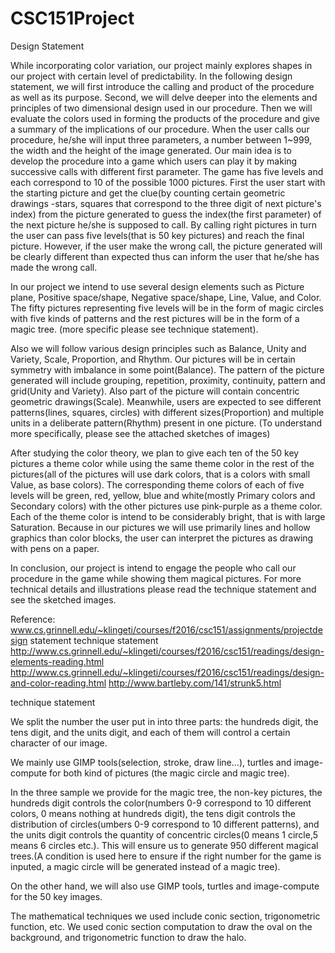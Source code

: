 # CSC151Project
Design Statement

While incorporating color variation, our project mainly explores shapes in our project with certain level of predictability.
In the following design statement, we will first introduce the calling and product of the procedure as well as its purpose. 
Second, we will delve deeper into the elements and principles of two dimensional design used in our procedure. Then we will
evaluate the colors used in forming the products of the procedure and give a summary of the implications of our procedure.
When the user calls our procedure, he/she will input three parameters, a number between 1~999, the width and the height of
the image generated. Our main idea is to develop the procedure into a game which users can play it by making successive calls
with different first parameter. The game has five levels and each correspond to 10 of the possible 1000 pictures. First the
user start with the starting picture and get the clue(by counting certain geometric drawings -stars, squares that correspond 
to the three digit of next picture's index) from the picture generated to guess the index(the first parameter) of the next
picture he/she is supposed to call. By calling right pictures in turn the user can pass five levels(that is 50 key pictures)
and reach the final picture. However, if the user make the wrong call, the picture generated will be clearly different than 
expected thus can inform the user that he/she has made the wrong call.

In our project we intend to use several design elements such as Picture plane, Positive space/shape, Negative space/shape, Line,
Value, and Color. The fifty pictures representing five levels will be in the form of magic circles with five kinds of patterns
and the rest pictures will be in the form of a magic tree. (more specific please see technique statement).

Also we will follow various design principles such as Balance, Unity and Variety, Scale, Proportion, and Rhythm. Our pictures will
be in certain symmetry with imbalance in some point(Balance). The pattern of the picture generated will include grouping, repetition,
proximity, continuity, pattern and grid(Unity and Variety). Also part of the picture will contain concentric geometric drawings(Scale).
Meanwhile, users are expected to see different patterns(lines, squares, circles) with different sizes(Proportion) and multiple units 
in a deliberate pattern(Rhythm) present in one picture. (To understand more specifically, please see the attached sketches of images)

After studying the color theory, we plan to give each ten of the 50 key pictures a theme color while using the same theme color
in the rest of the pictures(all of the pictures will use dark colors, that is a colors with small Value, as base colors). The
corresponding theme colors of each of five levels will be green, red, yellow, blue and white(mostly Primary colors and Secondary
colors) with the other pictures use pink-purple as a theme color. Each of the theme color is intend to be considerably bright, 
that is with large Saturation. Because in our pictures we will use primarily lines and hollow graphics than color blocks, the
user can interpret the pictures as drawing with pens on a paper.

In conclusion, our project is intend to engage the people who call our procedure in the game while showing them magical pictures.
For more technical details and illustrations please read the technique statement and see the sketched images.

Reference:
www.cs.grinnell.edu/~klingeti/courses/f2016/csc151/assignments/projectdesign statement technique statement
http://www.cs.grinnell.edu/~klingeti/courses/f2016/csc151/readings/design-elements-reading.html
http://www.cs.grinnell.edu/~klingeti/courses/f2016/csc151/readings/design-and-color-reading.html
http://www.bartleby.com/141/strunk5.html

technique statement

We split the number the user put in into three parts: the hundreds digit, the tens digit, and the units digit, and each of them
will control a certain character of our image.

We mainly use GIMP tools(selection, stroke, draw line...), turtles and image-compute for both kind of pictures (the magic circle
and magic tree).

In the three sample we provide for the magic tree, the non-key pictures, the hundreds digit controls the color(numbers 0-9 correspond
to 10 different colors, 0 means nothing at hundreds digit), the tens digit controls the distribution of circles(umbers 0-9 correspond
to 10 different patterns), and the units digit controls the quantity of concentric circles(0 means 1 circle,5 means 6 circles etc.).
This will ensure us to generate 950 different magical trees.(A condition is used here to ensure if the right number for the game is
inputed, a magic circle will be generated instead of a magic tree).

On the other hand, we will also use GIMP tools, turtles and image-compute for the 50 key images.

The mathematical techniques we used include conic section, trigonometric function, etc. We used conic section computation to draw the
oval on the background, and trigonometric function to draw the halo.


